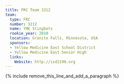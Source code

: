 ```yaml
---
title: FRC Team 3212
team:
  type: FRC
  number: 3212
  name: YME Stingbots
  rookie_year: 2010
  location: Granite Falls, Minnesota, USA
  sponsors:
  - Yellow Medicine East School District
  - Yellow Medicine East Senior High
  links:
    Website: http://isd2190.org
---
```


{% include remove_this_line_and_add_a_paragraph %}
